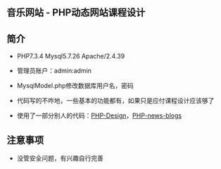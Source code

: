 ## 音乐网站 - PHP动态网站课程设计



## 简介

- PHP7.3.4 Mysql5.7.26 Apache/2.4.39

- 管理员账户：admin:admin
- MysqlModel.php修改数据库用户名，密码
- 代码写的不咋地，一些基本的功能都有，如果只是应付课程设计应该够了
- 使用了一部分别人的代码：[PHP-Design](https://github.com/zhong33/PHP-Design)，[PHP-news-blogs](https://github.com/AiKuTong/PHP-news-blogs)
  

## 注意事项

- 没管安全问题，有兴趣自行完善
